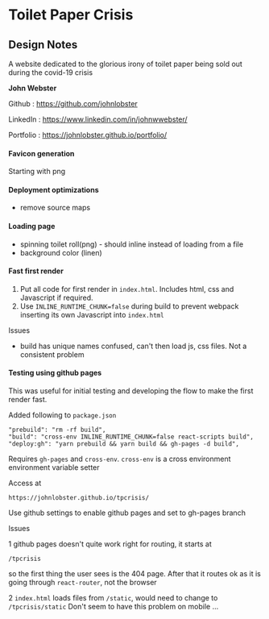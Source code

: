 # Toilet Paper Crisis
## Design Notes

A website dedicated to the glorious irony of toilet paper being sold out during the covid-19 crisis

**John Webster**

Github : https://github.com/johnlobster

LinkedIn : https://www.linkedin.com/in/johnwwebster/

Portfolio : https://johnlobster.github.io/portfolio/

#### Favicon generation

Starting with png

#### Deployment optimizations

- remove source maps

#### Loading page

- spinning toilet roll(png) - should inline instead of loading from a file
- background color (linen)

#### Fast first render

1. Put all code for first render in `index.html`. Includes html, css and Javascript if required.
2. Use `INLINE_RUNTIME_CHUNK=false` during build to prevent webpack inserting its own Javascript into `index.html`

Issues
- build has unique names confused, can't then load js, css files. Not a consistent problem


#### Testing using github pages

This was useful for initial testing and developing the flow to make the first render fast.

Added following to `package.json`
```
"prebuild": "rm -rf build",
"build": "cross-env INLINE_RUNTIME_CHUNK=false react-scripts build",
"deploy:gh": "yarn prebuild && yarn build && gh-pages -d build",
```
Requires `gh-pages` and `cross-env`. `cross-env` is a cross environment environment variable setter

Access at
```
https://johnlobster.github.io/tpcrisis/
```
Use github settings to enable github pages and set to gh-pages branch

Issues

1 github pages doesn't quite work right for routing, it starts at
```
/tpcrisis
```
so the first thing the user sees is the 404 page. After that it routes ok as it is going through `react-router`, not the browser

2 `index.html` loads files from `/static`, would need to change to `/tpcrisis/static` 
Don't seem to have this problem on mobile ...

